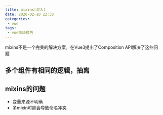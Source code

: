 ```yaml
---
title: mixins(混入)
date: 2020-02-10 22:38
categories: 
 - vue
tags: 
 - vue高级技巧
---
```

mixins不是一个完美的解决方案，在Vue3提出了Composition API解决了这些问题
<!-- more -->

## 多个组件有相同的逻辑，抽离

## mixins的问题

- 变量来源不明确
- 多mixin可能会导致命名冲突
